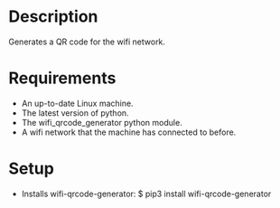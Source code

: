 # Description
Generates a QR code for the wifi network.

# Requirements
- An up-to-date Linux machine.
- The latest version of python.
- The wifi_qrcode_generator python module.
- A wifi network that the machine has connected to before.

# Setup
- Installs wifi-qrcode-generator:
    $ pip3 install wifi-qrcode-generator
